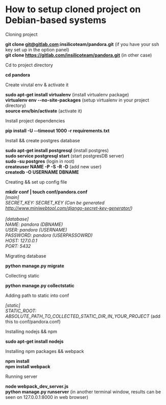 # How to setup cloned project on Debian-based systems

Cloning project

**git clone git@gitlab.com:insilicoteam/pandora.git** (if you have your ssh key set up in the option panel)<br />
**git clone https://gitlab.com/insilicoteam/pandora.git** (in other case)


Cd to project directory

**cd pandora**


Create virutal env & activate it

**sudo apt-get install virtualenv** (install virtualenv package)<br />
**virtualenv env --no-site-packages** (setup virtualenv in your project directory)<br />
**source env/bin/activate** (activate it)


Install project dependencies

**pip install -U --timeout 1000 -r requirements.txt** 


Install && create postgres database

**sudo apt-get install postgresql** (install postgres)<br />
**sudo service postgresql start** (start postgresDB server)<br />
**sudo -su postgres** (login in root)<br />
**createuser NAME -P -S -R -D** (add new user)<br />
**createdb -O USERNAME DBNAME**


Creating && set up config file

**mkdir conf | touch conf/pandora.conf** <br />
*[main]*<br />
*SECRET_KEY: SECRET_KEY (Can be generated http://www.miniwebtool.com/django-secret-key-generator/)*<br />
<br />
*[database]*<br />
*NAME: pandora (DBNAME)*<br />
*USER: pandora (USERNAME)*<br />
*PASSWORD: pandora (USERPASSOWRD)*<br />
*HOST: 127.0.0.1*<br />
*PORT: 5432*<br />



Migrating database 

**python manage.py migrate**


Collecting static 

**python manage.py collectstatic**


Adding path to static into conf

*[static]<br />
STATIC_ROOT: ABSOLUTE_PATH_TO_COLLECTED_STATIC_DIR_IN_YOUR_PROJECT* (add this to conf/pandora.conf)


Installing nodejs && npm

**sudo apt-get install nodejs**


Installing npm packages && webpack

**npm install**<br />
**npm install webpack**<br />


Running server

**node webpack_dev_server.js**<br />
**python manage.py runserver** (in another terminal window, results can be seen on 127.0.0.1:8000 in web browser)
